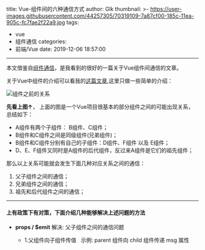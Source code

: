 title: Vue-组件间的六种通信方式
author: Glk
thumbnail: >-
  https://user-images.githubusercontent.com/44257305/70319109-7a87cf00-185c-11ea-905c-fc7fae2f22a9.jpg
tags:
  - vue
  - 组件通信
categories:
  - 前端/Vue
date: 2019-12-06 18:57:00
---
本文借鉴自[组件通信](https://juejin.im/post/5cde0b43f265da03867e78d3)，是我看到的很好的一篇关于Vue组件间通信的文章。

关于Vue中组件的介绍可以看我的[这篇文章](),这里只做一些简单的介绍：

![组件之前的关系](https://user-images.githubusercontent.com/44257305/70318680-8fb02e00-185b-11ea-9fac-9fe8489d42f0.png)

**先看上图↑**， 上面的图是一个Vue项目很基本的部分组件之间的可能出现关系，总结如下：
- A组件有两个子组件： B组件、C组件；
- B组件和C组件之间是同级组件(兄弟组件)；
- B组件和C组件分别有自己的子组件：D组件、F组件 以及 E组件；
- D、E、F组件又同时是A组件的后代组件，反过来A组件是它们的祖先组件；   
    
那么以上关系可能就会发生下面几种对应关系之间的通信：
1. 父子组件之间的通信；
2. 兄弟组件之间的通信；
3. 祖先和后代组件之间的通信；

___

#### 上有政策下有对策，下面介绍几种能够解决上述问题的方法

- **props / $emit**
解决: 父子组件之间的通信问题

	- 1.父组件向子组件传值
   示例: parent 组件向 child 组件传递 msg 属性